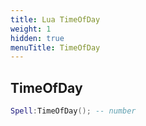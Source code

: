 ```yaml
---
title: Lua TimeOfDay
weight: 1
hidden: true
menuTitle: TimeOfDay
---
```

## TimeOfDay
```lua
Spell:TimeOfDay(); -- number
```